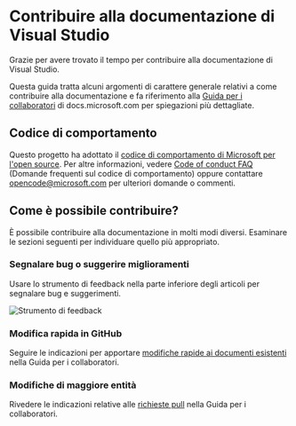 # <a name="contribute-to-visual-studio-documentation"></a>Contribuire alla documentazione di Visual Studio

Grazie per avere trovato il tempo per contribuire alla documentazione di Visual Studio.

Questa guida tratta alcuni argomenti di carattere generale relativi a come contribuire alla documentazione e fa riferimento alla [Guida per i collaboratori](https://docs.microsoft.com/contribute) di docs.microsoft.com per spiegazioni più dettagliate.

## <a name="code-of-conduct"></a>Codice di comportamento

Questo progetto ha adottato il [codice di comportamento di Microsoft per l'open source](https://opensource.microsoft.com/codeofconduct/). Per altre informazioni, vedere [Code of conduct FAQ](https://opensource.microsoft.com/codeofconduct/faq/) (Domande frequenti sul codice di comportamento) oppure contattare [opencode@microsoft.com](mailto:opencode@microsoft.com) per ulteriori domande o commenti.

## <a name="how-can-i-contribute"></a>Come è possibile contribuire?

È possibile contribuire alla documentazione in molti modi diversi. Esaminare le sezioni seguenti per individuare quello più appropriato.

### <a name="report-bugs-or-suggest-enhancements"></a>Segnalare bug o suggerire miglioramenti

Usare lo strumento di feedback nella parte inferiore degli articoli per segnalare bug e suggerimenti.

![Strumento di feedback](media/feedback-tool.png)

### <a name="quick-edit-in-github"></a>Modifica rapida in GitHub

Seguire le indicazioni per apportare [modifiche rapide ai documenti esistenti](https://docs.microsoft.com/contribute/#quick-edits-to-existing-documents) nella Guida per i collaboratori.

### <a name="larger-edits"></a>Modifiche di maggiore entità

Rivedere le indicazioni relative alle [richieste pull](https://docs.microsoft.com/contribute/how-to-write-workflows-major#pull-request-processing) nella Guida per i collaboratori.